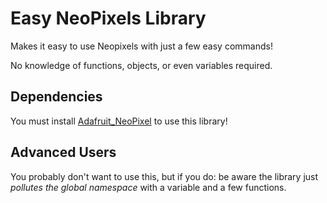 # Easy NeoPixels Library

Makes it easy to use Neopixels with just a few easy commands!

No knowledge of functions, objects, or even variables required.

## Dependencies

You must install [Adafruit_NeoPixel](https://github.com/adafruit/Adafruit_NeoPixel) to use this library!

## Advanced Users

You probably don't want to use this, but if you do: be aware the library just *pollutes the global namespace* with a variable and a few functions.
